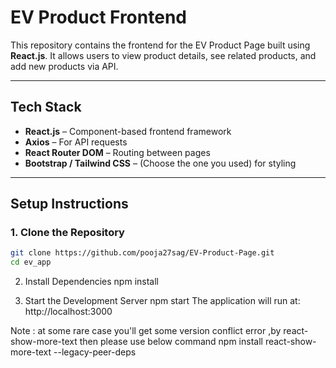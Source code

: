 <!-- @format -->

# EV Product Frontend

This repository contains the frontend for the EV Product Page built using **React.js**. It allows users to view product details, see related products, and add new products via API.

---

## Tech Stack

- **React.js** – Component-based frontend framework
- **Axios** – For API requests
- **React Router DOM** – Routing between pages
- **Bootstrap / Tailwind CSS** – (Choose the one you used) for styling

---

## Setup Instructions

### 1. Clone the Repository

```bash
git clone https://github.com/pooja27sag/EV-Product-Page.git
cd ev_app
```

2. Install Dependencies
   npm install

3. Start the Development Server
   npm start
   The application will run at: http://localhost:3000


Note : at some rare case you'll get some version conflict error ,by react-show-more-text then please use below command
npm install react-show-more-text --legacy-peer-deps

